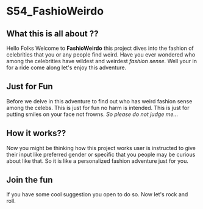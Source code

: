 # S54_FashioWeirdo
## What this is all about ??

Hello Folks Welcome to **FashioWeirdo** this project dives into the fashion of celebrities that you or any people find weird. Have you ever wondered who among  the celebrities have wildest and weirdest *fashion sense.* Well your in for a ride come along let's enjoy this adventure.

## Just for Fun
Before we delve in this adventure to find out who has weird fashion sense among the celebs. This is just for fun no harm is intended. This is just for putting smiles on your face not frowns. *So please do not judge me...*

## How it works??
Now you might be thinking how this project works user is instructed to give their input like preferred gender or specific that you people may be curious about like that. So it is like a personalized fashion adventure just for you.

## Join the fun 

If you have some cool suggestion you open to do so. Now let's rock and roll.


